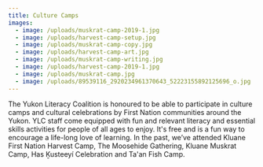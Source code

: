 ```yaml
---
title: Culture Camps
images:
  - image: /uploads/muskrat-camp-2019-1.jpg
  - image: /uploads/harvest-camp-setup.jpg
  - image: /uploads/muskrat-camp-copy.jpg
  - image: /uploads/harvest-camp-art.jpg
  - image: /uploads/muskrat-camp-writing.jpg
  - image: /uploads/harvest-camp-2019-1.jpg
  - image: /uploads/muskrat-camp.jpg
  - image: /uploads/89539116_2920234961370643_52223155892125696_o.jpg
---
```

The Yukon Literacy Coalition is honoured to be able to participate in culture camps and cultural celebrations by First Nation communities around the Yukon. YLC staff come equipped with fun and relevant literacy and essential skills activities for people of all ages to enjoy. It's free and is a fun way to encourage a life-long love of learning. In the past, we’ve attended Kluane First Nation Harvest Camp, The Moosehide Gathering, Kluane Muskrat Camp, Has Ḵusteeyí Celebration and Ta'an Fish Camp.